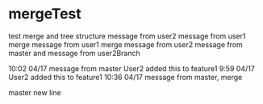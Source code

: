 # mergeTest
test merge and tree structure
message from user2
message from user1
merge message from user1 merge message from user2
message from master and  message from user2Branch

10:02 04/17 message from master
User2 added this to feature1
9:59 04/17 User2 added this to feature1
10:36 04/17 message from master, merge

master new line
